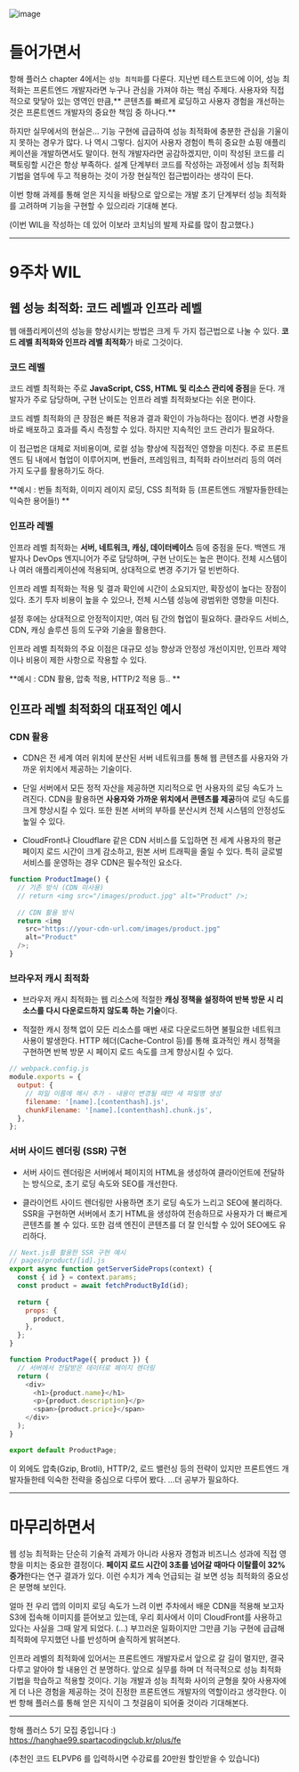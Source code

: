 ![image](https://github.com/user-attachments/assets/2a22256d-1c01-4d28-9e9b-f91e9971fbea)


# 들어가면서
항해 플러스 chapter 4에서는 `성능 최적화`를 다룬다. 지난번 테스트코드에 이어, 성능 최적화는 프론트엔드 개발자라면 누구나 관심을 가져야 하는 핵심 주제다. 사용자와 직접적으로 맞닿아 있는 영역인 만큼,** 콘텐츠를 빠르게 로딩하고 사용자 경험을 개선하는 것은 프론트엔드 개발자의 중요한 책임 중 하나다.**

하지만 실무에서의 현실은... 기능 구현에 급급하여 성능 최적화에 충분한 관심을 기울이지 못하는 경우가 많다. 나 역시 그렇다. 심지어 사용자 경험이 특히 중요한 쇼핑 애플리케이션을 개발하면서도 말이다. 현직 개발자라면 공감하겠지만, 이미 작성된 코드를 리팩토링할 시간은 항상 부족하다. 설계 단계부터 코드를 작성하는 과정에서 성능 최적화 기법을 염두에 두고 적용하는 것이 가장 현실적인 접근법이라는 생각이 든다.

이번 항해 과제를 통해 얻은 지식을 바탕으로 앞으로는 개발 초기 단계부터 성능 최적화를 고려하며 기능을 구현할 수 있으리라 기대해 본다.

(이번 WIL을 작성하는 데 있어 이보라 코치님의 발제 자료를 많이 참고했다.)

<hr />


# 9주차 WIL

## 웹 성능 최적화: 코드 레벨과 인프라 레벨

웹 애플리케이션의 성능을 향상시키는 방법은 크게 두 가지 접근법으로 나눌 수 있다. **코드 레벨 최적화와 인프라 레벨 최적화**가 바로 그것이다. 

### 코드 레벨 

코드 레벨 최적화는 주로 **JavaScript, CSS, HTML 및 리소스 관리에 중점**을 둔다. 개발자가 주로 담당하며, 구현 난이도는 인프라 레벨 최적화보다는 쉬운 편이다.

코드 레벨 최적화의 큰 장점은 빠른 적용과 결과 확인이 가능하다는 점이다. 변경 사항을 바로 배포하고 효과를 즉시 측정할 수 있다. 하지만 지속적인 코드 관리가 필요하다.

이 접근법은 대체로 저비용이며, 로컬 성능 향상에 직접적인 영향을 미친다. 주로 프론트엔드 팀 내에서 협업이 이루어지며, 번들러, 프레임워크, 최적화 라이브러리 등의 여러 가지 도구를 활용하기도 하다.

**예시 : 번들 최적화, 이미지 레이지 로딩, CSS 최적화 등 (프론트엔드 개발자들한테는 익숙한 용어들!)
**
### 인프라 레벨

인프라 레벨 최적화는 **서버, 네트워크, 캐싱, 데이터베이스** 등에 중점을 둔다. 백엔드 개발자나 DevOps 엔지니어가 주로 담당하며, 구현 난이도는 높은 편이다. 전체 시스템이나 여러 애플리케이션에 적용되며, 상대적으로 변경 주기가 덜 빈번하다.

인프라 레벨 최적화는 적용 및 결과 확인에 시간이 소요되지만, 확장성이 높다는 장점이 있다. 초기 투자 비용이 높을 수 있으나, 전체 시스템 성능에 광범위한 영향을 미친다.

설정 후에는 상대적으로 안정적이지만, 여러 팀 간의 협업이 필요하다. 클라우드 서비스, CDN, 캐싱 솔루션 등의 도구와 기술을 활용한다.

인프라 레벨 최적화의 주요 이점은 대규모 성능 향상과 안정성 개선이지만, 인프라 제약이나 비용이 제한 사항으로 작용할 수 있다.

**예시 : CDN 활용, 압축 적용, HTTP/2 적용 등..
**

## 인프라 레벨 최적화의 대표적인 예시

### CDN 활용

- CDN은 전 세계 여러 위치에 분산된 서버 네트워크를 통해 웹 콘텐츠를 사용자와 가까운 위치에서 제공하는 기술이다.

- 단일 서버에서 모든 정적 자산을 제공하면 지리적으로 먼 사용자의 로딩 속도가 느려진다. 
CDN을 활용하면 **사용자와 가까운 위치에서 콘텐츠를 제공**하여 로딩 속도를 크게 향상시킬 수 있다. 또한 원본 서버의 부하를 분산시켜 전체 시스템의 안정성도 높일 수 있다.

- CloudFront나 Cloudflare 같은 CDN 서비스를 도입하면 전 세계 사용자의 평균 페이지 로드 시간이 크게 감소하고, 원본 서버 트래픽을 줄일 수 있다. 특히 글로벌 서비스를 운영하는 경우 CDN은 필수적인 요소다.

```js
function ProductImage() {
  // 기존 방식 (CDN 미사용)
  // return <img src="/images/product.jpg" alt="Product" />;
  
  // CDN 활용 방식
  return <img 
    src="https://your-cdn-url.com/images/product.jpg" 
    alt="Product"
  />;
}
```


### 브라우저 캐시 최적화

- 브라우저 캐시 최적화는 웹 리소스에 적절한 **캐싱 정책을 설정하여 반복 방문 시 리소스를 다시 다운로드하지 않도록 하는 기술**이다.

- 적절한 캐시 정책 없이 모든 리소스를 매번 새로 다운로드하면 불필요한 네트워크 사용이 발생한다. HTTP 헤더(Cache-Control 등)를 통해 효과적인 캐시 정책을 구현하면 반복 방문 시 페이지 로드 속도를 크게 향상시킬 수 있다.

```js
// webpack.config.js
module.exports = {
  output: {
    // 파일 이름에 해시 추가 - 내용이 변경될 때만 새 파일명 생성
    filename: '[name].[contenthash].js',
    chunkFilename: '[name].[contenthash].chunk.js',
  },
};
```


### 서버 사이드 렌더링 (SSR) 구현

- 서버 사이드 렌더링은 서버에서 페이지의 HTML을 생성하여 클라이언트에 전달하는 방식으로, 초기 로딩 속도와 SEO를 개선한다.

- 클라이언트 사이드 렌더링만 사용하면 초기 로딩 속도가 느리고 SEO에 불리하다. SSR을 구현하면 서버에서 초기 HTML을 생성하여 전송하므로 사용자가 더 빠르게 콘텐츠를 볼 수 있다. 또한 검색 엔진이 콘텐츠를 더 잘 인식할 수 있어 SEO에도 유리하다.

```js
// Next.js를 활용한 SSR 구현 예시
// pages/product/[id].js
export async function getServerSideProps(context) {
  const { id } = context.params;
  const product = await fetchProductById(id);
  
  return {
    props: {
      product,
    },
  };
}

function ProductPage({ product }) {
  // 서버에서 전달받은 데이터로 페이지 렌더링
  return (
    <div>
      <h1>{product.name}</h1>
      <p>{product.description}</p>
      <span>{product.price}</span>
    </div>
  );
}

export default ProductPage;
```

이 외에도 압축(Gzip, Brotli), HTTP/2, 로드 밸런싱 등의 전략이 있지만 프론트엔드 개발자들한테 익숙한 전략을 중심으로 다루어 봤다. ...더 공부가 필요하다.

<hr />

# 마무리하면서 

웹 성능 최적화는 단순히 기술적 과제가 아니라 사용자 경험과 비즈니스 성과에 직접 영향을 미치는 중요한 결정이다. **페이지 로드 시간이 3초를 넘어갈 때마다 이탈률이 32% 증가**한다는 연구 결과가 있다. 이런 수치가 계속 언급되는 걸 보면 성능 최적화의 중요성은 분명해 보인다.

얼마 전 우리 앱의 이미지 로딩 속도가 느려 이번 주차에서 배운 CDN을 적용해 보고자 S3에 접속해 이미지를 뜯어보고 있는데, 우리 회사에서 이미 CloudFront를 사용하고 있다는 사실을 그때 알게 되었다. (...) 부끄러운 일화이지만 그만큼 기능 구현에 급급해 최적화에 무지했던 나를 반성하며 솔직하게 밝혀본다.

인프라 레벨의 최적화에 있어서는 프론트엔드 개발자로서 앞으로 갈 길이 멀지만, 결국 다루고 알아야 할 내용인 건 분명하다. 앞으로 실무를 하며 더 적극적으로 성능 최적화 기법을 학습하고 적용할 것이다. 기능 개발과 성능 최적화 사이의 균형을 찾아 사용자에게 더 나은 경험을 제공하는 것이 진정한 프론트엔드 개발자의 역할이라고 생각한다. 이번 항해 플러스를 통해 얻은 지식이 그 첫걸음이 되어줄 것이라 기대해본다.


<hr />

항해 플러스 5기 모집 중입니다 :)
https://hanghae99.spartacodingclub.kr/plus/fe

(추천인 코드 ELPVP6 를 입력하시면 수강료를 20만원 할인받을 수 있습니다)
